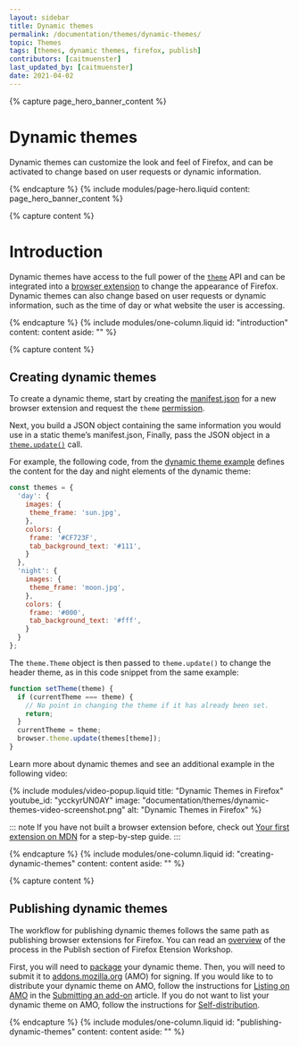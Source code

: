 ```yaml
---
layout: sidebar
title: Dynamic themes
permalink: /documentation/themes/dynamic-themes/
topic: Themes
tags: [themes, dynamic themes, firefox, publish]
contributors: [caitmuenster]
last_updated_by: [caitmuenster]
date: 2021-04-02 
---
```


<!-- Page Hero Banner -->

{% capture page_hero_banner_content %}

# Dynamic themes
Dynamic themes can customize the look and feel of Firefox, and can be activated to change based on user requests or dynamic information. 

{% endcapture %}
{% include modules/page-hero.liquid
    content: page_hero_banner_content
%}

<!-- End Page Hero Banner -->

<!-- Single Column Body Module -->

{% capture content %}

# Introduction
Dynamic themes have access to the full power of the [`theme`](https://developer.mozilla.org/docs/Mozilla/Add-ons/WebExtensions/API/theme) API and can be integrated into a [browser extension](https://developer.mozilla.org/docs/Mozilla/Add-ons/WebExtensions/What_are_WebExtensions) to change the appearance of Firefox. Dynamic themes can also change based on user requests or dynamic information, such as the time of day or what website the user is accessing.

{% endcapture %}
{% include modules/one-column.liquid
  id: "introduction"
  content: content
  aside: ""
%}

<!-- END: Content with Table of Contents -->

<!-- Single Column Body Module -->

{% capture content %}

## Creating dynamic themes

To create a dynamic theme, start by creating the [manifest.json](https://developer.mozilla.org/docs/Mozilla/Add-ons/WebExtensions/manifest.json) for a new browser extension and request the  `theme` [permission](https://developer.mozilla.org/docs/Mozilla/Add-ons/WebExtensions/manifest.json/permissions).

 Next, you build a JSON object containing the same information you would use in a static theme’s manifest.json, Finally, pass the JSON object in a [`theme.update()`](https://developer.mozilla.org/docs/Mozilla/Add-ons/WebExtensions/API/theme/update) call.

For example, the following code, from the [dynamic theme example](https://github.com/mdn/webextensions-examples/tree/master/dynamic-theme) defines the content for the day and night elements of the dynamic theme:

 <!-- Syntax Highlighting -->

```js
const themes = {
  'day': {
    images: {
     theme_frame: 'sun.jpg',
    },
    colors: {
     frame: '#CF723F',
     tab_background_text: '#111',
    }
  },
  'night': {
    images: {
     theme_frame: 'moon.jpg',
    },
    colors: {
     frame: '#000',
     tab_background_text: '#fff',
    }
  }
};
```
<!-- END: Syntax Highlighting -->

The `theme.Theme` object is then passed to `theme.update()` to change the header theme, as in this code snippet from the same example:

```js
function setTheme(theme) {
  if (currentTheme === theme) {
    // No point in changing the theme if it has already been set.
    return;
  }
  currentTheme = theme;
  browser.theme.update(themes[theme]);
}
```

Learn more about dynamic themes and see an additional example in the following video:

<!-- Video Popup Thumbnail -->

{% include modules/video-popup.liquid
	title: "Dynamic Themes in Firefox"
	youtube_id: "ycckyrUN0AY"
	image: "documentation/themes/dynamic-themes-video-screenshot.png"
	alt: "Dynamic Themes in Firefox"
%}

<!-- END: Video Popup Thumbnail -->

::: note
If you have not built a browser extension before, check out [Your first extension on MDN](https://developer.mozilla.org/docs/Mozilla/Add-ons/WebExtensions/Your_first_WebExtension) for a step-by-step guide.
:::

{% endcapture %}
{% include modules/one-column.liquid
  id: "creating-dynamic-themes"
  content: content
  aside: ""
%}

<!-- END: Single Column Body Module -->

<!-- Single Column Body Module -->

{% capture content %}

## Publishing dynamic themes 

The workflow for publishing dynamic themes follows the same path as publishing browser extensions for Firefox. You can read an [overview](/documentation/publish/) of the process in the Publish section of Firefox Etension Workshop. 

First, you will need to [package](/documentation/publish/package-your-extension/) your dynamic theme. Then, you will need to submit it to [addons.mozilla.org](https://addons.mozilla.org?utm_source=extensionworkshop.com&utm_medium=referral&utm_content=dynamic-themes) (AMO) for signing. If you would like to to distribute your dynamic theme on AMO, follow the instructions for [Listing on AMO](/documentation/publish/submitting-an-add-on/#listing-on-amo) in the [Submitting an add-on](/documentation/publish/submitting-an-add-on/) article. If you do not want to list your dynamic theme on AMO, follow the instructions for [Self-distribution](documentation/publish/submitting-an-add-on/#self-distribution). 

{% endcapture %}
{% include modules/one-column.liquid
  id: "publishing-dynamic-themes"
  content: content
  aside: ""
%}

<!-- END: Single Column Body Module -->

